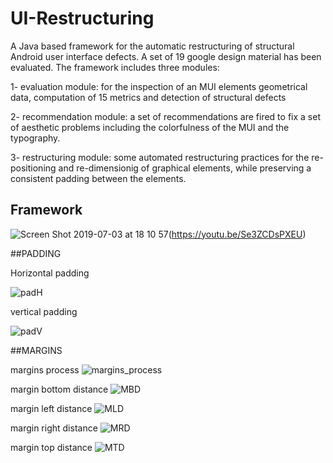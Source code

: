 # UI-Restructuring
A Java based framework for the automatic restructuring of structural Android user interface defects.
A set of 19 google design material has been evaluated.
The framework includes three modules:

1- evaluation module: for the inspection of an MUI elements geometrical data, computation of 15 metrics and detection of structural defects

2- recommendation module: a set of recommendations are fired to fix a set of aesthetic problems including the colorfulness of the MUI and the typography.

3- restructuring module: some automated restructuring practices for the re-positioning and re-dimensionig of graphical elements, while preserving a consistent padding between the elements. 

## Framework

![Screen Shot 2019-07-03 at 18 10 57](https://user-images.githubusercontent.com/11807316/60611359-0c774180-9dbe-11e9-99f5-b736102d38fc.png)(https://youtu.be/Se3ZCDsPXEU)



##PADDING

Horizontal padding

![padH](https://user-images.githubusercontent.com/11807316/60607704-b30b1480-9db5-11e9-82af-93990708c200.png)

vertical padding

![padV](https://user-images.githubusercontent.com/11807316/60607708-b3a3ab00-9db5-11e9-8527-ecdef9150703.png)

##MARGINS

margins process
![margins_process](https://user-images.githubusercontent.com/11807316/60607623-8c4cde00-9db5-11e9-977b-f5f096c1f959.png)

margin bottom distance
![MBD](https://user-images.githubusercontent.com/11807316/60607684-aa1a4300-9db5-11e9-91be-725db230d594.png)

margin left distance
![MLD](https://user-images.githubusercontent.com/11807316/60607694-af778d80-9db5-11e9-87fe-2ac36d1e9916.png)

margin right distance
![MRD](https://user-images.githubusercontent.com/11807316/60607695-af778d80-9db5-11e9-83db-ab7a07c61cb2.png)

margin top distance
![MTD](https://user-images.githubusercontent.com/11807316/60607696-b0102400-9db5-11e9-9ced-0fb211cad086.png)
